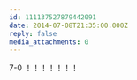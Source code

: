 ```yaml
---
id: 111137527879442091
date: 2014-07-08T21:35:00.000Z
reply: false
media_attachments: 0
---
```


7-0 ！！！！！！！ ​​​​

